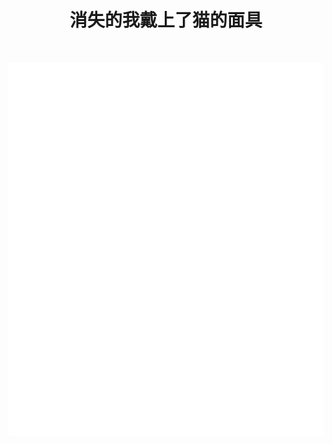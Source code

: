 <h1 align="center">消失的我戴上了猫的面具</h1>

<p align="center">
  <a aria-label="build status" href="https://github.com/nitrojector/nitrojector/actions/workflows/metrics-2.yml">
    <img alt="" src="https://github.com/nitrojector/nitrojector/actions/workflows/metrics-2.yml/badge.svg">
  </a>
</p>

<p align="center">
  <img alt="metrics" src="/github-metrics.svg"/>
</p>

<!--
**nitrojector/nitrojector** is a ✨ _special_ ✨ repository because its `README.md` (this file) appears on your GitHub profile.

Here are some ideas to get you started:

- 🔭 I’m currently working on ...
- 🌱 I’m currently learning ...
- 👯 I’m looking to collaborate on ...
- 🤔 I’m looking for help with ...
- 💬 Ask me about ...
- 📫 How to reach me: ...
- 😄 Pronouns: ...
- ⚡ Fun fact: ...
-->
